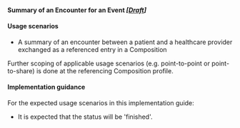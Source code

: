 #### Summary of an Encounter for an Event *[[Draft](http://hl7.org/fhir/stu3/valueset-publication-status.html)]*

#### Usage scenarios
* A summary of an encounter between a patient and a healthcare provider exchanged as a referenced entry in a Composition

Further scoping of applicable usage scenarios (e.g. point-to-point or point-to-share) is done at the referencing Composition profile.


#### Implementation guidance

For the expected usage scenarios in this implementation guide:

* It is expected that the status will be 'finished'. 
